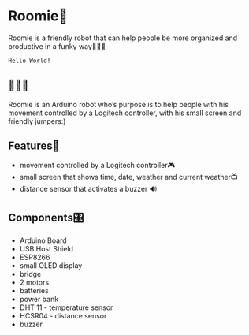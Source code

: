 # Roomie🤖

Roomie is a friendly robot that can help people be more organized and productive in a funky way👩🏻‍💻
```bash
Hello World!
```
## 🫶🫶🫶
Roomie is an Arduino robot who’s purpose is to help people with his movement controlled by a Logitech controller, with his small screen and friendly jumpers:)


## Features🤟
- movement controlled by a Logitech controller🎮
- small screen that shows time, date, weather and current weather📺
- distance sensor that activates a buzzer 🔊

## Components🎛️
- Arduino Board
- USB Host Shield
- ESP8266
- small OLED display
- bridge
- 2 motors
- batteries
- power bank
- DHT 11 - temperature sensor
- HCSR04 - distance sensor
- buzzer
